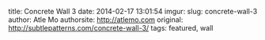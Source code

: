 title: Concrete Wall 3
date: 2014-02-17 13:01:54
imgur: 
slug: concrete-wall-3
author: Atle Mo
authorsite: http://atlemo.com
original: http://subtlepatterns.com/concrete-wall-3/
tags: featured, wall